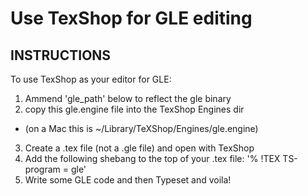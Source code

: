 # Use TexShop for GLE editing

## INSTRUCTIONS

To use TexShop as your editor for GLE:

1. Ammend 'gle_path' below to reflect the gle binary
2. copy this gle.engine file into the TexShop Engines dir
  - (on a Mac this is ~/Library/TeXShop/Engines/gle.engine)
3. Create a .tex file (not a .gle file) and open with TexShop
4. Add the following shebang to the top of your .tex file: '% !TEX TS-program = gle'
5. Write some GLE code and then Typeset and voila!
